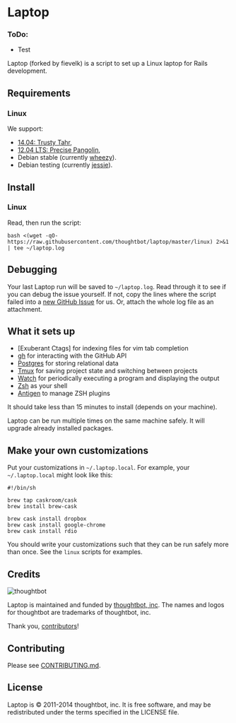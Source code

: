 Laptop
======

### ToDo:

- Test

Laptop (forked by fievelk) is a script to set up a Linux laptop for Rails development.

Requirements
------------

### Linux

We support:

* [14.04: Trusty Tahr](https://wiki.ubuntu.com/TrustyTahr/ReleaseNotes),
* [12.04 LTS: Precise Pangolin](https://wiki.ubuntu.com/PrecisePangolin/ReleaseNotes),
* Debian stable (currently [wheezy](http://www.debian.org/releases/stable/)).
* Debian testing (currently [jessie](http://www.debian.org/releases/testing/)).

Install
-------

### Linux

Read, then run the script:

    bash <(wget -qO- https://raw.githubusercontent.com/thoughtbot/laptop/master/linux) 2>&1 | tee ~/laptop.log

Debugging
---------

Your last Laptop run will be saved to `~/laptop.log`. Read through it to see if
you can debug the issue yourself. If not, copy the lines where the script
failed into a [new GitHub
Issue](https://github.com/thoughtbot/laptop/issues/new) for us. Or, attach the
whole log file as an attachment.

What it sets up
---------------

* [Exuberant Ctags] for indexing files for vim tab completion
* [gh] for interacting with the GitHub API
* [Postgres] for storing relational data
* [Tmux] for saving project state and switching between projects
* [Watch] for periodically executing a program and displaying the output
* [Zsh] as your shell
* [Antigen] to manage ZSH plugins

[gh]: https://github.com/jingweno/gh
[Postgres]: http://www.postgresql.org/
[Tmux]: http://tmux.sourceforge.net/
[Watch]: http://linux.die.net/man/1/watch
[Zsh]: http://www.zsh.org/
[Antigen]: https://github.com/zsh-users/antigen/

It should take less than 15 minutes to install (depends on your machine).

Laptop can be run multiple times on the same machine safely. It will upgrade
already installed packages.

Make your own customizations
----------------------------

Put your customizations in `~/.laptop.local`. For example, your
`~/.laptop.local` might look like this:

    #!/bin/sh

    brew tap caskroom/cask
    brew install brew-cask

    brew cask install dropbox
    brew cask install google-chrome
    brew cask install rdio

You should write your customizations such that they can be run safely more than
once. See the `linux` scripts for examples.

Credits
-------

![thoughtbot](http://thoughtbot.com/assets/tm/logo.png)

Laptop is maintained and funded by [thoughtbot, inc](http://thoughtbot.com/community).
The names and logos for thoughtbot are trademarks of thoughtbot, inc.

Thank you, [contributors](https://github.com/thoughtbot/laptop/graphs/contributors)!

Contributing
------------

Please see [CONTRIBUTING.md](https://github.com/thoughtbot/laptop/blob/master/CONTRIBUTING.md).

License
-------

Laptop is © 2011-2014 thoughtbot, inc. It is free software, and may be
redistributed under the terms specified in the LICENSE file.
